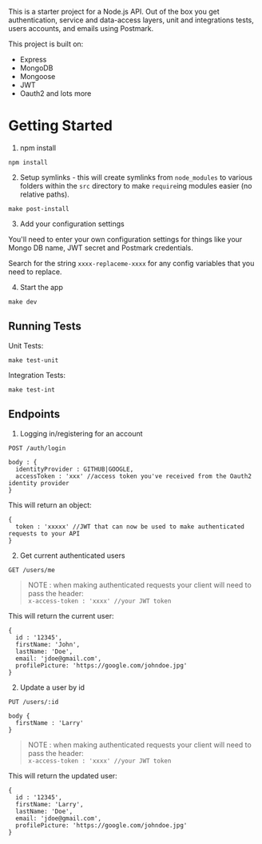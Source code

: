 This is a starter project for a Node.js API. Out of the box you get authentication, service and data-access layers, unit and integrations tests, users accounts, and emails using Postmark.

This project is built on:

- Express
- MongoDB
- Mongoose
- JWT
- Oauth2 and lots more

# Getting Started

1) npm install

```
npm install
```

2) Setup symlinks - this will create symlinks from `node_modules` to various folders within the `src` directory to make `require`ing modules easier (no relative paths).

```
make post-install
```

3) Add your configuration settings

You'll need to enter your own configuration settings for things like your Mongo DB name, JWT secret and Postmark credentials.

Search for the string `xxxx-replaceme-xxxx` for any config variables that you need to replace.

4) Start the app

```
make dev
```

## Running Tests

Unit Tests:

```
make test-unit
```

Integration Tests:

```
make test-int
```

## Endpoints

1) Logging in/registering for an account

```
POST /auth/login

body : {
  identityProvider : GITHUB|GOOGLE,
  accessToken : 'xxx' //access token you've received from the Oauth2 identity provider
}
```

This will return an object:

```
{
  token : 'xxxxx' //JWT that can now be used to make authenticated requests to your API
}
```

2) Get current authenticated users

```
GET /users/me
```

> NOTE : when making authenticated requests your client will need to pass the header:<br>
> ``` x-access-token : 'xxxx' //your JWT token ```

This will return the current user:

```
{
  id : '12345',
  firstName: 'John',
  lastName: 'Doe',
  email: 'jdoe@gmail.com',
  profilePicture: 'https://google.com/johndoe.jpg'
}
```

2) Update a user by id

```
PUT /users/:id

body {
  firstName : 'Larry'
}
```

> NOTE : when making authenticated requests your client will need to pass the header:<br>
> ``` x-access-token : 'xxxx' //your JWT token ```

This will return the updated user:

```
{
  id : '12345',
  firstName: 'Larry',
  lastName: 'Doe',
  email: 'jdoe@gmail.com',
  profilePicture: 'https://google.com/johndoe.jpg'
}
```

